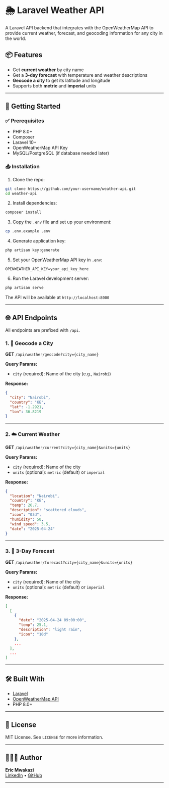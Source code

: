 # 🌦️ Laravel Weather API

A Laravel API backend that integrates with the OpenWeatherMap API to provide current weather, forecast, and geocoding information for any city in the world.

## 📦 Features

- Get **current weather** by city name
- Get a **3-day forecast** with temperature and weather descriptions
- **Geocode a city** to get its latitude and longitude
- Supports both **metric** and **imperial** units

---

## 🚀 Getting Started

### ✅ Prerequisites

- PHP 8.0+
- Composer
- Laravel 10+
- OpenWeatherMap API Key
- MySQL/PostgreSQL (if database needed later)

### 📥 Installation

1. Clone the repo:

```bash
git clone https://github.com/your-username/weather-api.git
cd weather-api
```

2. Install dependencies:

```bash
composer install
```

3. Copy the `.env` file and set up your environment:

```bash
cp .env.example .env
```

4. Generate application key:

```bash
php artisan key:generate
```

5. Set your OpenWeatherMap API key in `.env`:

```
OPENWEATHER_API_KEY=your_api_key_here
```

6. Run the Laravel development server:

```bash
php artisan serve
```

The API will be available at `http://localhost:8000`

---

## 🌐 API Endpoints

All endpoints are prefixed with `/api`.

### 1. 📍 Geocode a City

**GET** `/api/weather/geocode?city={city_name}`

**Query Params:**
- `city` (required): Name of the city (e.g., `Nairobi`)

**Response:**
```json
{
  "city": "Nairobi",
  "country": "KE",
  "lat": -1.2921,
  "lon": 36.8219
}
```

---

### 2. ☁️ Current Weather

**GET** `/api/weather/current?city={city_name}&units={units}`

**Query Params:**
- `city` (required): Name of the city
- `units` (optional): `metric` (default) or `imperial`

**Response:**
```json
{
  "location": "Nairobi",
  "country": "KE",
  "temp": 26.7,
  "description": "scattered clouds",
  "icon": "03d",
  "humidity": 50,
  "wind_speed": 3.5,
  "date": "2025-04-24"
}
```

---

### 3. 📅 3-Day Forecast

**GET** `/api/weather/forecast?city={city_name}&units={units}`

**Query Params:**
- `city` (required): Name of the city
- `units` (optional): `metric` (default) or `imperial`

**Response:**
```json
[
  [
    {
      "date": "2025-04-24 09:00:00",
      "temp": 25.1,
      "description": "light rain",
      "icon": "10d"
    },
    ...
  ],
  ...
]
```

---

## 🛠 Built With

- [Laravel](https://laravel.com/)
- [OpenWeatherMap API](https://openweathermap.org/api)
- PHP 8.0+

---

## 📄 License

MIT License. See `LICENSE` for more information.

---

## 🙋🏽‍♂️ Author

**Eric Mwakazi**  
[LinkedIn](https://linkedin.com/in/eric-mwakazi) • [GitHub](https://github.com/eric-mwakazi)

---

